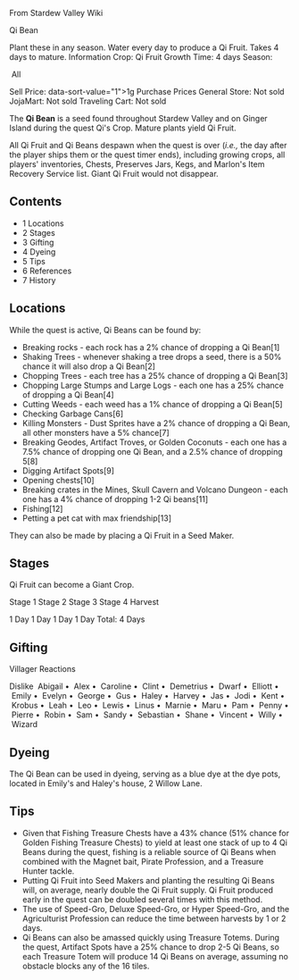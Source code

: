 From Stardew Valley Wiki

Qi Bean

Plant these in any season. Water every day to produce a Qi Fruit. Takes 4 days to mature. Information Crop: Qi Fruit Growth Time: 4 days Season:

 All

Sell Price: data-sort-value="1"&gt;1g Purchase Prices General Store: Not sold JojaMart: Not sold Traveling Cart: Not sold

The **Qi Bean** is a seed found throughout Stardew Valley and on Ginger Island during the quest Qi's Crop. Mature plants yield Qi Fruit.

All Qi Fruit and Qi Beans despawn when the quest is over (*i.e.,* the day after the player ships them or the quest timer ends), including growing crops, all players' inventories, Chests, Preserves Jars, Kegs, and Marlon's Item Recovery Service list. Giant Qi Fruit would not disappear.

## Contents

- 1 Locations
- 2 Stages
- 3 Gifting
- 4 Dyeing
- 5 Tips
- 6 References
- 7 History

## Locations

While the quest is active, Qi Beans can be found by:

- Breaking rocks - each rock has a 2% chance of dropping a Qi Bean\[1]
- Shaking Trees - whenever shaking a tree drops a seed, there is a 50% chance it will also drop a Qi Bean\[2]
- Chopping Trees - each tree has a 25% chance of dropping a Qi Bean\[3]
- Chopping Large Stumps and Large Logs - each one has a 25% chance of dropping a Qi Bean\[4]
- Cutting Weeds - each weed has a 1% chance of dropping a Qi Bean\[5]
- Checking Garbage Cans\[6]
- Killing Monsters - Dust Sprites have a 2% chance of dropping a Qi Bean, all other monsters have a 5% chance\[7]
- Breaking Geodes, Artifact Troves, or Golden Coconuts - each one has a 7.5% chance of dropping one Qi Bean, and a 2.5% chance of dropping 5\[8]
- Digging Artifact Spots\[9]
- Opening chests\[10]
- Breaking crates in the Mines, Skull Cavern and Volcano Dungeon - each one has a 4% chance of dropping 1-2 Qi beans\[11]
- Fishing\[12]
- Petting a pet cat with max friendship\[13]

They can also be made by placing a Qi Fruit in a Seed Maker.

## Stages

Qi Fruit can become a Giant Crop.

Stage 1 Stage 2 Stage 3 Stage 4 Harvest

1 Day 1 Day 1 Day 1 Day Total: 4 Days

## Gifting

Villager Reactions

Dislike  Abigail •  Alex •  Caroline •  Clint •  Demetrius •  Dwarf •  Elliott •  Emily •  Evelyn •  George •  Gus •  Haley •  Harvey •  Jas •  Jodi •  Kent •  Krobus •  Leah •  Leo •  Lewis •  Linus •  Marnie •  Maru •  Pam •  Penny •  Pierre •  Robin •  Sam •  Sandy •  Sebastian •  Shane •  Vincent •  Willy •  Wizard

## Dyeing

The Qi Bean can be used in dyeing, serving as a blue dye at the dye pots, located in Emily's and Haley's house, 2 Willow Lane.

## Tips

- Given that Fishing Treasure Chests have a 43% chance (51% chance for Golden Fishing Treasure Chests) to yield at least one stack of up to 4 Qi Beans during the quest, fishing is a reliable source of Qi Beans when combined with the Magnet bait, Pirate Profession, and a Treasure Hunter tackle.
- Putting Qi Fruit into Seed Makers and planting the resulting Qi Beans will, on average, nearly double the Qi Fruit supply. Qi Fruit produced early in the quest can be doubled several times with this method.
- The use of Speed-Gro, Deluxe Speed-Gro, or Hyper Speed-Gro, and the Agriculturist Profession can reduce the time between harvests by 1 or 2 days.
- Qi Beans can also be amassed quickly using Treasure Totems. During the quest, Artifact Spots have a 25% chance to drop 2-5 Qi Beans, so each Treasure Totem will produce 14 Qi Beans on average, assuming no obstacle blocks any of the 16 tiles.